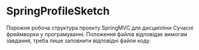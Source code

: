 # SpringProfileSketch
Порожня робоча структура проекту SpringMVC для дисципліни Сучасні фреймворки у програмуванні.
Положення файлів відповідає вимогам завдання, треба лише заповнити відповідні файли коду.
